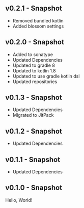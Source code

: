 ## v0.2.1 - Snapshot
* Removed bundled kotlin
* Added blossom settings

## v0.2.0 - Snapshot
* Added to sonatype
* Updated Dependencies
* Updated to gradle 8
* Updated to kotlin 1.8
* Updated to use gradle kotlin dsl
* Updated repositories

## v0.1.3 - Snapshot
* Updated Dependencies
* Migrated to JitPack

## v0.1.2 - Snapshot
* Updated Dependencies

## v0.1.1 - Snapshot
* Updated Dependencies

## v0.1.0 - Snapshot
Hello, World!
